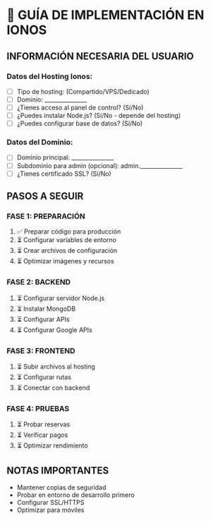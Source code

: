 # 🚀 GUÍA DE IMPLEMENTACIÓN EN IONOS

## INFORMACIÓN NECESARIA DEL USUARIO

### Datos del Hosting Ionos:
- [ ] Tipo de hosting: (Compartido/VPS/Dedicado)
- [ ] Dominio: _______________
- [ ] ¿Tienes acceso al panel de control? (Sí/No)
- [ ] ¿Puedes instalar Node.js? (Sí/No - depende del hosting)
- [ ] ¿Puedes configurar base de datos? (Sí/No)

### Datos del Dominio:
- [ ] Dominio principal: _______________
- [ ] Subdominio para admin (opcional): admin._______________
- [ ] ¿Tienes certificado SSL? (Sí/No)

## PASOS A SEGUIR

### FASE 1: PREPARACIÓN
1. ✅ Preparar código para producción
2. ⏳ Configurar variables de entorno
3. ⏳ Crear archivos de configuración
4. ⏳ Optimizar imágenes y recursos

### FASE 2: BACKEND
1. ⏳ Configurar servidor Node.js
2. ⏳ Instalar MongoDB
3. ⏳ Configurar APIs
4. ⏳ Configurar Google APIs

### FASE 3: FRONTEND
1. ⏳ Subir archivos al hosting
2. ⏳ Configurar rutas
3. ⏳ Conectar con backend

### FASE 4: PRUEBAS
1. ⏳ Probar reservas
2. ⏳ Verificar pagos
3. ⏳ Optimizar rendimiento

## NOTAS IMPORTANTES
- Mantener copias de seguridad
- Probar en entorno de desarrollo primero
- Configurar SSL/HTTPS
- Optimizar para móviles
